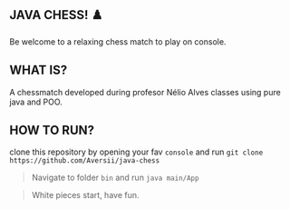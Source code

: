 ## JAVA CHESS! :chess_pawn:

Be welcome to a relaxing chess match to play on console.

## WHAT IS?

A chessmatch developed during profesor Nélio Alves classes using pure java and POO.

## HOW TO RUN?

clone this repository by opening your fav `console` and run `git clone https://github.com/Aversii/java-chess`

> Navigate to folder `bin` and run `java main/App`

> White pieces start, have fun.
